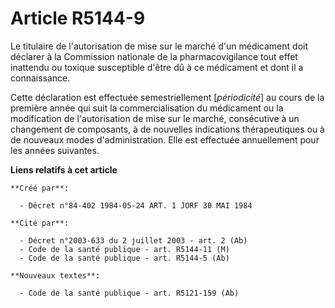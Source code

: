 # Article R5144-9

Le titulaire de l'autorisation de mise sur le marché d'un médicament doit déclarer à la Commission nationale de la
pharmacovigilance tout effet inattendu ou toxique susceptible d'être dû à ce médicament et dont il a connaissance.

Cette déclaration est effectuée semestriellement [*périodicité*] au cours de la première année qui suit la commercialisation
du médicament ou la modification de l'autorisation de mise sur le marché, consécutive à un changement de composants, à de
nouvelles indications thérapeutiques ou à de nouveaux modes d'administration. Elle est effectuée annuellement pour les années
suivantes.

**Liens relatifs à cet article**

	**Créé par**:

	  - Décret n°84-402 1984-05-24 ART. 1 JORF 30 MAI 1984

	**Cité par**:

	  - Décret n°2003-633 du 2 juillet 2003 - art. 2 (Ab)
	  - Code de la santé publique - art. R5144-11 (M)
	  - Code de la santé publique - art. R5144-5 (Ab)

	**Nouveaux textes**:

	  - Code de la santé publique - art. R5121-159 (Ab)
